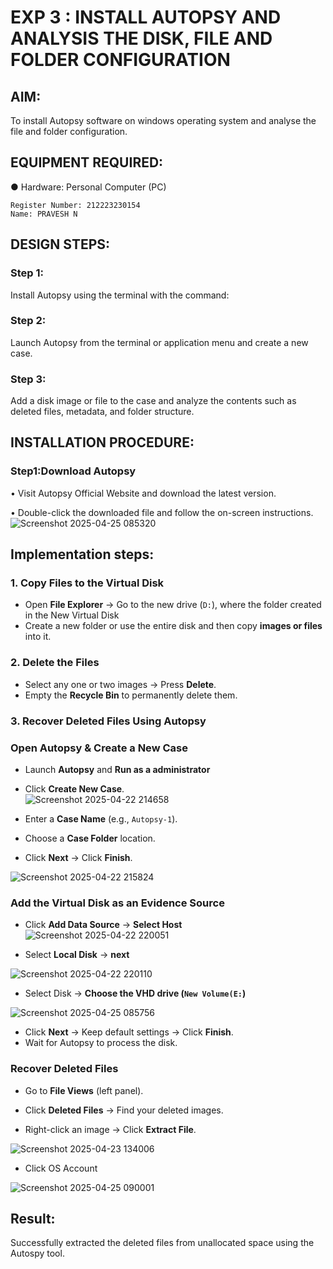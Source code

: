 # EXP 3 : INSTALL AUTOPSY AND ANALYSIS THE DISK, FILE AND FOLDER CONFIGURATION

## AIM:
To install Autopsy software on windows operating system and analyse the file and folder configuration.

## EQUIPMENT REQUIRED:
● Hardware: Personal Computer (PC)
```
Register Number: 212223230154
Name: PRAVESH N
```
## DESIGN STEPS:
### Step 1:
Install Autopsy using the terminal with the command:

### Step 2:
Launch Autopsy from the terminal or application menu and create a new case.

### Step 3:
Add a disk image or file to the case and analyze the contents such as deleted files, metadata, and folder structure.

## INSTALLATION PROCEDURE:
### Step1:Download Autopsy
• Visit Autopsy Official Website and download the latest version.

• Double-click the downloaded file and follow the on-screen instructions.
![Screenshot 2025-04-25 085320](https://github.com/user-attachments/assets/bae6c8c1-2d94-4639-84aa-cac512925854)


## **Implementation steps:**

### **1. Copy Files to the Virtual Disk**  
- Open **File Explorer** → Go to the new drive (`D:`), where the folder created in the New Virtual Disk
- Create a new folder or use the entire disk and then copy **images or files** into it.  

### **2. Delete the Files**  
- Select any one or two images → Press **Delete**.  
- Empty the **Recycle Bin** to permanently delete them.  

### **3. Recover Deleted Files Using Autopsy**  
### **Open Autopsy & Create a New Case** 

- Launch **Autopsy** and **Run as a administrator**  
- Click **Create New Case**.  
![Screenshot 2025-04-22 214658](https://github.com/user-attachments/assets/89ed73c4-ca95-4f21-b2f1-3a5ba2b67781)


- Enter a **Case Name** (e.g., `Autopsy-1`).  
- Choose a **Case Folder** location.  
- Click **Next** → Click **Finish**.  


![Screenshot 2025-04-22 215824](https://github.com/user-attachments/assets/6d60e194-4850-421e-9bf9-b2c758f49d81)

### **Add the Virtual Disk as an Evidence Source**  
- Click **Add Data Source**  → **Select Host**
![Screenshot 2025-04-22 220051](https://github.com/user-attachments/assets/749bc8d2-22f8-464f-9824-ca774c859132)


- Select **Local Disk** → **next** 

![Screenshot 2025-04-22 220110](https://github.com/user-attachments/assets/e56a9fe1-1c83-4256-aea6-16004f93e63e)



- Select Disk → **Choose the VHD drive (`New Volume(E:`)**

![Screenshot 2025-04-25 085756](https://github.com/user-attachments/assets/8ece4b7b-8d76-4feb-b87c-83cf128ca89b)



- Click **Next** → Keep default settings → Click **Finish**.  
- Wait for Autopsy to process the disk.  

### **Recover Deleted Files**  
- Go to **File Views** (left panel).  


- Click **Deleted Files** → Find your deleted images.  
- Right-click an image → Click **Extract File**.  

![Screenshot 2025-04-23 134006](https://github.com/user-attachments/assets/bb9e03c6-3e37-4818-a612-d3113ca590b7)


- Click OS Account

![Screenshot 2025-04-25 090001](https://github.com/user-attachments/assets/809a4b18-877a-4b69-b2dd-d30c5e3151fe)


## Result:
Successfully extracted the deleted files from unallocated space using the Autospy tool.
